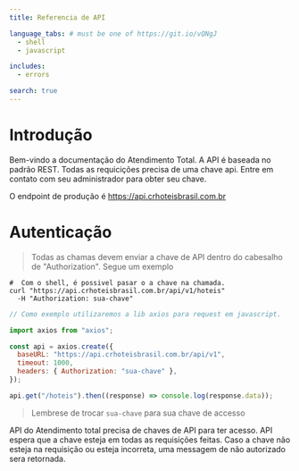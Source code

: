 ```yaml
---
title: Referencia de API

language_tabs: # must be one of https://git.io/vQNgJ
  - shell
  - javascript

includes:
  - errors

search: true
---
```


# Introdução

Bem-vindo a documentação do Atendimento Total. A API é baseada no padrão REST. Todas as requicições precisa de uma chave api. Entre em contato com seu administrador para obter seu chave.

O endpoint de produção é https://api.crhoteisbrasil.com.br

# Autenticação

> Todas as chamas devem enviar a chave de API dentro do cabesalho de "Authorization". Segue um exemplo

```shell
#  Com o shell, é possivel pasar o a chave na chamada.
curl "https://api.crhoteisbrasil.com.br/api/v1/hoteis"
  -H "Authorization: sua-chave"
```

```javascript
// Como exemplo utilizaremos a lib axios para request em javascript.

import axios from "axios";

const api = axios.create({
  baseURL: "https://api.crhoteisbrasil.com.br/api/v1",
  timeout: 1000,
  headers: { Authorization: "sua-chave" },
});

api.get("/hoteis").then((response) => console.log(response.data));
```

> Lembrese de trocar `sua-chave` para sua chave de accesso

API do Atendimento total precisa de chaves de API para ter acesso. API espera que a chave esteja em todas as requisições feitas. Caso a chave não esteja na requisição ou esteja incorreta, uma messagem de não autorizado sera retornada.
